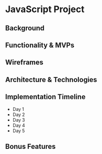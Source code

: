 # JavaScript Project

## Background

## Functionality & MVPs

## Wireframes

## Architecture & Technologies

## Implementation Timeline

- Day 1
- Day 2
- Day 3
- Day 4
- Day 5

## Bonus Features
